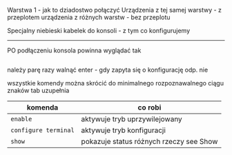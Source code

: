 Warstwa 1 - jak to dziadostwo połączyć
Urządzenia z tej samej warstwy - z  przeplotem
urządzenia z różnych warstw - bez przeplotu

Specjalny niebieski kabelek do konsoli - z tym co konfigurujemy

-------------------------------------------------

PO podłączeniu konsola powinna wyglądać tak
```

```
należy parę razy walnąć enter - gdy zapyta się o konfigurację odp. nie

wszystkie komendy można skrócić do minimalnego rozpoznawalnego ciągu znaków
tab uzupełnia


|komenda | co robi|
|--------|-------|
|`enable` | aktywuje tryb uprzywilejowany|
|`configure terminal`| aktywuje tryb konfiguracji|
|`show`| pokazuje status różnych rzeczy see Show |


